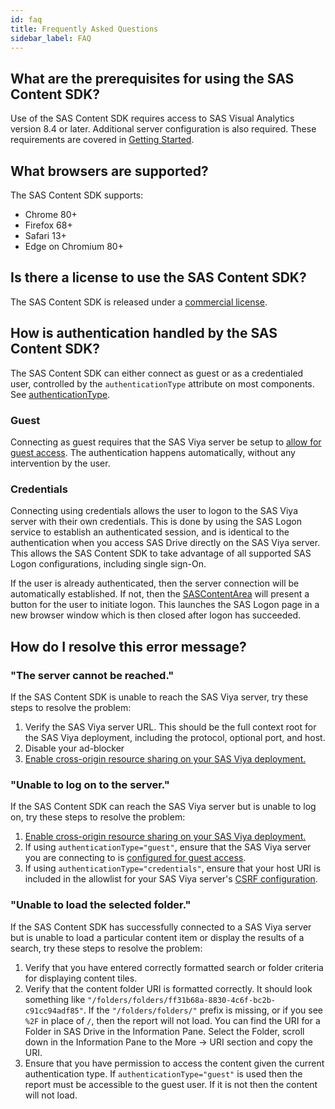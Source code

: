 ```yaml
---
id: faq
title: Frequently Asked Questions
sidebar_label: FAQ
---
```


## What are the prerequisites for using the SAS Content SDK?

Use of the SAS Content SDK requires access to SAS Visual Analytics version 8.4 or later. Additional server configuration is also required. These requirements are covered in [Getting Started](getting-started.md#sas-viya-setup).

## What browsers are supported?

The SAS Content SDK supports:

- Chrome 80+
- Firefox 68+
- Safari 13+
- Edge on Chromium 80+

## Is there a license to use the SAS Content SDK?

The SAS Content SDK is released under a <a target="_blank" href="https://github.com/sassoftware/content-sdk/blob/master/LICENSE.txt">commercial license</a>.

## How is authentication handled by the SAS Content SDK?

The SAS Content SDK can either connect as guest or as a credentialed user, controlled by the `authenticationType` attribute on most components. See [authenticationType](api/LogonWrapperProps.md#authenticationType).

### Guest
Connecting as guest requires that the SAS Viya server be setup to [allow for guest access](getting-started.md#allow-guest-access). The authentication happens automatically, without any intervention by the user.

### Credentials
Connecting using credentials allows the user to logon to the SAS Viya server with their own credentials. This is done by using the SAS Logon service to establish an authenticated session, and is identical to the authentication when you access SAS Drive directly on the SAS Viya server. This allows the SAS Content SDK to take advantage of all supported SAS Logon configurations, including single sign-On.

If the user is already authenticated, then the server connection will be automatically established. If not, then the [SASContentArea](api/ContentAreaElement.md) will present a button for the user to initiate logon. This launches the SAS Logon page in a new browser window which is then closed after logon has succeeded.

## How do I resolve this error message?

### "The server cannot be reached."

If the SAS Content SDK is unable to reach the SAS Viya server, try these steps to resolve the problem:

1. Verify the SAS Viya server URL. This should be the full context root for the SAS Viya deployment, including the protocol, optional port, and host.
1. Disable your ad-blocker
1. [Enable cross-origin resource sharing on your SAS Viya deployment.](getting-started.md#enable-cross-origin-resource-sharing)

### "Unable to log on to the server."

If the SAS Content SDK can reach the SAS Viya server but is unable to log on, try these steps to resolve the
problem:

1. [Enable cross-origin resource sharing on your SAS Viya deployment.](getting-started.md#enable-cross-origin-resource-sharing)
1. If using `authenticationType="guest"`, ensure that the SAS Viya server you are connecting to is [configured for guest access](getting-started.md#allow-guest-access).
1. If using `authenticationType="credentials"`, ensure that your host URI is included in the allowlist for your SAS Viya server's [CSRF configuration](getting-started.md#cross-site-request-forgery).

### "Unable to load the selected folder."

If the SAS Content SDK has successfully connected to a SAS Viya server but is unable to load a particular content item or display the results of a search,
try these steps to resolve the problem:

1. Verify that you have entered correctly formatted search or folder criteria for displaying content tiles.
1. Verify that the content folder URI is formatted correctly. It should look something like
   `"/folders/folders/ff31b68a-8830-4c6f-bc2b-c91cc94adf85"`. If the `"/folders/folders/"` prefix is missing, or if you
   see `%2F` in place of `/`, then the report will not load. You can find the URI for a Folder in SAS Drive in the Information Pane. Select the Folder, scroll down in the Information Pane to the More -> URI section and copy the URI.
1. Ensure that you have permission to access the content given the current authentication type. If `authenticationType="guest"` is used then the report must be accessible to the guest user. If it is not then the content will not load.
